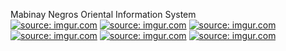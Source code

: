 Mabinay Negros Oriental Information System
<br />
<a href="https://imgur.com/0yowgv9"><img src="https://i.imgur.com/0yowgv9.png" title="source: imgur.com" /></a>
<a href="https://imgur.com/N94h4SW"><img src="https://i.imgur.com/N94h4SW.png" title="source: imgur.com" /></a>
<a href="https://imgur.com/41JXHsv"><img src="https://i.imgur.com/41JXHsv.png" title="source: imgur.com" /></a>
<a href="https://imgur.com/QIG4Fgf"><img src="https://i.imgur.com/QIG4Fgf.png" title="source: imgur.com" /></a>
<a href="https://imgur.com/irh9IcD"><img src="https://i.imgur.com/irh9IcD.png" title="source: imgur.com" /></a>
<a href="https://imgur.com/WHGjqBs"><img src="https://i.imgur.com/WHGjqBs.png" title="source: imgur.com" /></a>
